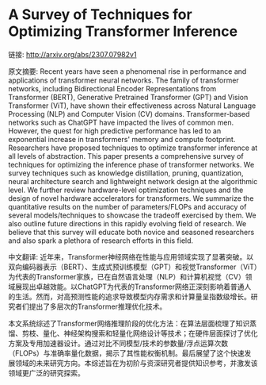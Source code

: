 # A Survey of Techniques for Optimizing Transformer Inference

链接: http://arxiv.org/abs/2307.07982v1

原文摘要:
Recent years have seen a phenomenal rise in performance and applications of
transformer neural networks. The family of transformer networks, including
Bidirectional Encoder Representations from Transformer (BERT), Generative
Pretrained Transformer (GPT) and Vision Transformer (ViT), have shown their
effectiveness across Natural Language Processing (NLP) and Computer Vision (CV)
domains. Transformer-based networks such as ChatGPT have impacted the lives of
common men. However, the quest for high predictive performance has led to an
exponential increase in transformers' memory and compute footprint. Researchers
have proposed techniques to optimize transformer inference at all levels of
abstraction. This paper presents a comprehensive survey of techniques for
optimizing the inference phase of transformer networks. We survey techniques
such as knowledge distillation, pruning, quantization, neural architecture
search and lightweight network design at the algorithmic level. We further
review hardware-level optimization techniques and the design of novel hardware
accelerators for transformers. We summarize the quantitative results on the
number of parameters/FLOPs and accuracy of several models/techniques to
showcase the tradeoff exercised by them. We also outline future directions in
this rapidly evolving field of research. We believe that this survey will
educate both novice and seasoned researchers and also spark a plethora of
research efforts in this field.

中文翻译:
近年来，Transformer神经网络在性能与应用领域实现了显著突破。以双向编码器表示（BERT）、生成式预训练模型（GPT）和视觉Transformer（ViT）为代表的Transformer家族，已在自然语言处理（NLP）和计算机视觉（CV）领域展现出卓越效能。以ChatGPT为代表的Transformer网络正深刻影响着普通人的生活。然而，对高预测性能的追求导致模型内存需求和计算量呈指数级增长。研究者们提出了多层次的Transformer推理优化技术。

本文系统综述了Transformer网络推理阶段的优化方法：在算法层面梳理了知识蒸馏、剪枝、量化、神经架构搜索和轻量化网络设计等技术；在硬件层面探讨了优化方案及专用加速器设计。通过对比不同模型/技术的参数量/浮点运算次数（FLOPs）与准确率量化数据，揭示了其性能权衡机制。最后展望了这个快速发展领域的未来研究方向。本综述旨在为初阶与资深研究者提供知识参考，并激发该领域更广泛的研究探索。
